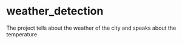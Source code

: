 # weather_detection
The project tells about the weather of the city and speaks about the temperature
